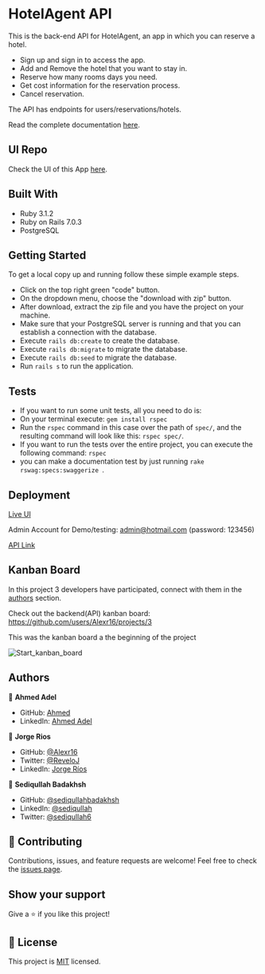 # HotelAgent API

This is the back-end API for HotelAgent, an app in which you can reserve a hotel. 

- Sign up and sign in to access the app.
- Add and Remove the hotel that you want to stay in.
- Reserve how many rooms days you need.
- Get cost information for the reservation process.
- Cancel reservation.

The API has endpoints for users/reservations/hotels.

Read the complete documentation [here](https://mysterious-anchorage-43373.herokuapp.com/api-docs/index.html).

## UI Repo

Check the UI of this App [here](https://github.com/ahmedadel56/hotel-agent-front-end).


## Built With

- Ruby 3.1.2
- Ruby on Rails 7.0.3
- PostgreSQL 


## Getting Started

To get a local copy up and running follow these simple example steps.

- Click on the top right green "code" button.
- On the dropdown menu, choose the "download with zip" button.
- After download, extract the zip file and you have the project on your machine.
- Make sure that your PostgreSQL server is running and that you can establish a connection with the database.
- Execute `rails db:create` to create the database.
- Execute `rails db:migrate` to migrate the database.
- Execute `rails db:seed` to migrate the database.
- Run `rails s` to run the application.


## Tests

- If you want to run some unit tests, all you need to do is:
- On your terminal execute: `gem install rspec`
- Run the `rspec` command in this case over the path of `spec/`, and the resulting command will look like this: `rspec spec/`.
- If you want to run the tests over the entire project, you can execute the following command: `rspec`
- you can make a documentation test by just running `rake rswag:specs:swaggerize `.

## Deployment

[Live UI]()

Admin Account for Demo/testing: admin@hotmail.com (password: 123456)


[API Link](https://mysterious-anchorage-43373.herokuapp.com/v1/most_recent)

## Kanban Board

In this project 3 developers have participated, connect with them in the [authors](#authors) section.

Check out the backend(API) kanban board: https://github.com/users/Alexr16/projects/3

This was the kanban board a the beginning of the project

![Start_kanban_board](https://user-images.githubusercontent.com/43178495/184255416-035fd299-27a8-413f-918e-9fefdb4e0a38.png)

## Authors

👤 **Ahmed Adel**

- GitHub: [Ahmed](https://github.com/ahmedadel56)
- LinkedIn: [Ahmed Adel](https://www.linkedin.com/in/ahmed-adel56/)

👤 **Jorge Rios**


- GitHub: [@Alexr16](https://github.com/Alexr16)
- Twitter: [@ReveloJ](https://twitter.com/ReveloJ)
- LinkedIn: [Jorge Ríos](https://www.linkedin.com/in/jorgeriosr/) 

👤 **Sediqullah Badakhsh**

- GitHub: [@sediqullahbadakhsh](https://github.com/sediqullahbadakhsh)
- LinkedIn: [@sediqullah](https://www.linkedin.com/in/sediqullah/) 
- Twitter: [@sediqullah6](https://twitter.com/sediqullah6) 


## 🤝 Contributing

Contributions, issues, and feature requests are welcome!
Feel free to check the [issues page](../../issues/).

## Show your support

Give a ⭐️ if you like this project!

## 📝 License

This project is [MIT](./LICENSE) licensed.
